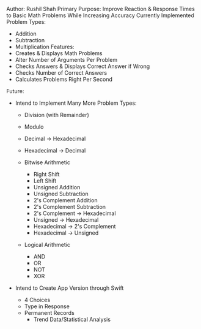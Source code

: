 Author: Rushil Shah
Primary Purpose: Improve Reaction & Response Times to Basic Math Problems While Increasing Accuracy
Currently Implemented Problem Types:
  - Addition
  - Subtraction
  - Multiplication
Features:
  - Creates & Displays Math Problems
  - Alter Number of Arguments Per Problem
  - Checks Answers & Displays Correct Answer if Wrong
  - Checks Number of Correct Answers
  - Calculates Problems Right Per Second

Future:
  - Intend to Implement Many More Problem Types:
    - Division (with Remainder)
    - Modulo
    - Decimal -> Hexadecimal
    - Hexadecimal -> Decimal
      
    - Bitwise Arithmetic
      - Right Shift
      - Left Shift
      - Unsigned Addition
      - Unsigned Subtraction
      - 2's Complement Addition
      - 2's Complement Subtraction
      - 2's Complement -> Hexadecimal
      - Unsigned -> Hexadecimal
      - Hexadecimal -> 2's Complement
      - Hexadecimal -> Unsigned
    
    - Logical Arithmetic
      - AND
      - OR
      - NOT
      - XOR
     
  - Intend to Create App Version through Swift
    - 4 Choices
    - Type in Response
    - Permanent Records
      - Trend Data/Statistical Analysis
